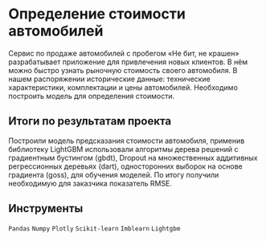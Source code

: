 # Определение стоимости автомобилей

Сервис по продаже автомобилей с пробегом «Не бит, не крашен» разрабатывает приложение для привлечения новых клиентов. В нём можно быстро узнать рыночную стоимость своего автомобиля. В нашем распоряжении исторические данные: технические характеристики, комплектации и цены автомобилей. Необходимо построить модель для определения стоимости. 

## Итоги по результатам проекта

Построили модель предсказания стоимости автомобиля, применив библиотеку LightGBM использовали алгоритмы дерева решений с градиентным бустингом (gbdt), Dropout на множественных аддитивных регрессионных деревьях (dart), односторонних выборок на основе градиента (goss), для обучения моделей. По итогу получили необходимую для заказчика показатель RMSE.

## Инструменты

`Pandas` `Numpy` `Plotly` `Scikit-learn` `Imblearn` `Lightgbm`